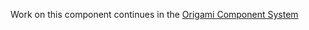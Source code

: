 Work on this component continues in the [Origami Component System](https://github.com/Financial-Times/origami/tree/main/components/footer)
